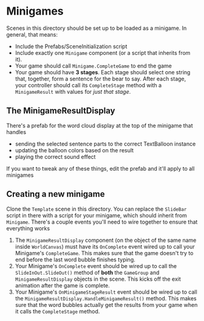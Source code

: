 # Minigames

Scenes in this directory should be set up to be loaded as a minigame.
In general, that means:

- Include the Prefabs/SceneInitialization script
- Include exactly one `Minigame` component (or a script that inherits from it).
- Your game should call `Minigame.CompleteGame` to end the game
- Your game should have **3 stages**.  Each stage should select one string that, together, form a sentence for the bear to say.
  After each stage, your controller should call its `CompleteStage` method with a `MinigameResult` with values for _just that stage_.


## The MinigameResultDisplay

There's a prefab for the word cloud display at the top of the minigame that handles

- sending the selected sentence parts to the correct TextBalloon instance
- updating the balloon colors based on the result
- playing the correct sound effect

If you want to tweak any of these things, edit the prefab and it'll apply to all minigames

## Creating a new minigame

Clone the `Template` scene in this directory.  You can replace the `SlideBar` script in there with
a script for your minigame, which should inherit from `Minigame`.  There's a couple events you'll need
to wire together to ensure that everything works

1. The `MinigameResultDisplay` component (on the object of the same name inside `WorldCanvas`) must have its
   `OnComplete` event wired up to call your Minigame's `CompleteGame`.  This makes sure that the game doesn't
   try to end before the last word bubble finishes typing.
2. Your Minigame's `OnComplete` event should be wired up to call the `SlideInOut.SlideOut()` method of **both**
   the `GameGroup` and `MinigameResultDisplay` objects in the scene.  This kicks off the exit animation after
   the game is complete.
3. Your Minigame's `OnMinigameStageResult` event should be wired up to call the
   `MinigameResultDisplay.HandleMinigameResult()` method.  This makes sure that the word bubbles actually get the
   results from your game when it calls the `CompleteStage` method.